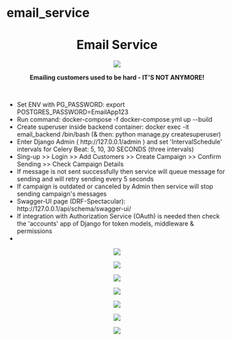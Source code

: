 # email_service

<h1 align="center">Email Service</h1>
<p align="center"><img src="https://img.shields.io/badge/made_by-KD3821-maroon"></p>

<p align="center"><b>Emailing customers used to be hard - IT'S NOT ANYMORE!</b></p><br>
<ul>
<li>
Set ENV with PG_PASSWORD: export POSTGRES_PASSWORD=EmailApp123</li>
<li>
Run command: docker-compose -f docker-compose.yml up --build</li>
<li>
Create superuser inside backend container: docker exec -it email_backend /bin/bash (& then: python manage.py createsuperuser)</li>
<li>
Enter Django Admin ( http://127.0.0.1/admin ) and set 'IntervalSchedule' intervals for Celery Beat: 5, 10, 30 SECONDS (three intervals)</li>
<li>
Sing-up >> Login >> Add Customers >> Create Campaign >> Confirm Sending >> Check Campaign Details</li>
<li>
If message is not sent successfully then service will queue message for sending and will retry sending every 5 seconds</li>
<li>
If campaign is outdated or canceled by Admin then service will stop sending campaign's messages</li>
<li>
Swagger-UI page (DRF-Spectacular): http://127.0.0.1/api/schema/swagger-ui/</li>
<li>
If integration with Authorization Service (OAuth) is needed then check the 'accounts' app of Django for token models, middleware & permissions</li>
<li></ul>


<p align="center"><img src="https://github.com/kd3821/email_service/blob/main/img/edit_customer.png?raw=true"></p>

<p align="center"><img src="https://github.com/kd3821/email_service/blob/main/img/customer_list.png?raw=true"></p>

<p align="center"><img src="https://github.com/kd3821/email_service/blob/main/img/add_campaign.png?raw=true"></p>

<p align="center"><img src="https://github.com/kd3821/email_service/blob/main/img/campaign_list.png?raw=true"></p>

<p align="center"><img src="https://github.com/kd3821/email_service/blob/main/img/email_service.png?raw=true"></p>

<p align="center"><img src="https://github.com/kd3821/email_service/blob/main/img/schema_swagger_ui.png?raw=true"></p>

<p align="center"><img src="https://github.com/kd3821/email_service/blob/main/img/celery_beat_intervals.png?raw=true"></p>